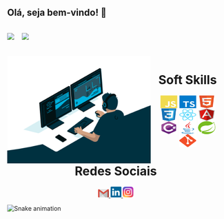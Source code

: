 ### <h2>Olá, seja bem-vindo! 👋</h2>
<br>

<div >
  <img width="430"src="https://github-readme-stats.vercel.app/api?username=brunoatavares95&show_icons=true&theme=dark&include_all_commits=true&count_private=true"/>
  <img align="right" width="470" src="https://github-readme-stats.vercel.app/api/top-langs/?username=brunoatavares95&layout=compact&langs_count=16&theme=dark"/>
</div>

<br>

<div  align="center"> 
  <div style="display: inline_block"><br>
    <img align="left" height="250" alt="coding-time" src="code.gif">
    <h1 align="center">Soft Skills</h1>
    <img align="center" height="30" width="40" alt="js-icon"  src="https://raw.githubusercontent.com/devicons/devicon/master/icons/javascript/javascript-plain.svg">
    <img align="center" height="30" width="40" alt="ts-icon"  src="https://raw.githubusercontent.com/devicons/devicon/master/icons/typescript/typescript-plain.svg">
    <img align="center" height="30" width="40" alt="html-icon" src="https://raw.githubusercontent.com/devicons/devicon/master/icons/html5/html5-original.svg">
    <img align="center" height="30" width="40" alt="css-icon" src="https://raw.githubusercontent.com/devicons/devicon/master/icons/css3/css3-original.svg">
    <img align="center" height="30" width="40" alt="react-icon" src="https://raw.githubusercontent.com/devicons/devicon/master/icons/react/react-original.svg">
    <img align="center" height="30" width="40" alt="angularjs-icon" src="https://raw.githubusercontent.com/devicons/devicon/master/icons/angularjs/angularjs-original.svg">
    <img align="center" height="30" width="40" alt="csharp-icon" src="https://raw.githubusercontent.com/devicons/devicon/master/icons/csharp/csharp-original.svg">
    <img align="center" height="30" width="40" alt="java-icon" src="https://raw.githubusercontent.com/devicons/devicon/master/icons/java/java-original.svg">
    <img align="center" height="30" width="40" alt="spring-icon" src="https://raw.githubusercontent.com/devicons/devicon/master/icons/spring/spring-original.svg">
    <img align="center" height="30" width="40" alt="git-icon" src="https://raw.githubusercontent.com/devicons/devicon/master/icons/git/git-original.svg">

   </div>
   
  <h1 align="center">Redes Sociais</h1>
    <a href = "mailto: brunotavares.95@hotmail.com">
      <img width="25" src="gmail.svg">
    </a>
    <a href = "https://www.linkedin.com/in/bruno-de-araujo-tavares-60471a217/">
      <img width="25" src="linkedin.svg">
    </a>
    <a href = "https://www.instagram.com/btavares95/">
      <img width="25" src="instagram.png">
    </a>
</div>

![Snake animation](https://github.com/brunoatavares95/brunoatavares95/blob/output/github-contribution-grid-snake.svg)



<!--
**brunoatavares95/brunoatavares95** is a ✨ _special_ ✨ repository because its `README.md` (this file) appears on your GitHub profile.

Here are some ideas to get you started:

- 🔭 I’m currently working on ...
- 🌱 I’m currently learning ...
- 👯 I’m looking to collaborate on ...
- 🤔 I’m looking for help with ...
- 💬 Ask me about ...
- 📫 How to reach me: ...
- 😄 Pronouns: ...
- ⚡ Fun fact: ...
-->
